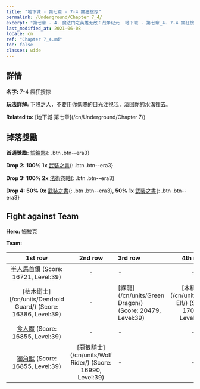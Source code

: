 ```yaml
---
title: "地下城 - 第七章 - 7-4 瘋狂搜掠"
permalink: /Underground/Chapter 7_4/
excerpt: "第七章 - 4. 魔法门之英雄无敌：战争纪元  地下城 - 第七章_4. 7-4 瘋狂搜掠"
last_modified_at: 2021-06-08
locale: cn
ref: "Chapter 7_4.md"
toc: false
classes: wide
---
```


## 詳情

 **名字:** 7-4 瘋狂搜掠

 **玩法詳解:**       下賤之人，不要用你低賤的目光注視我，滾回你的水溝裡去。

 **Related to:** [地下城 第七章](/cn/Underground/Chapter 7/)

## 掉落獎勵

 **首通獎勵:** [銀鑰匙](/cn/Items/con_693/){: .btn .btn--era3}

 **Drop 2:** **100% 1x** [武裝之書](/cn/Items/mat_32/){: .btn .btn--era3}

 **Drop 3:** **100% 2x** [法術卷軸](/cn/Items/con_694/){: .btn .btn--era3}

 **Drop 4:** **50% 0x** [武裝之書](/cn/Items/mat_25/){: .btn .btn--era3}, **50% 1x** [武裝之書](/cn/Items/mat_25/){: .btn .btn--era3}


## Fight against Team
 **Hero:** [姆拉克](/cn/heroes/Mullich/)

 **Team:**


  | 1st row | 2nd row | 3rd row | 4th row |
  |:----:|:----:|:----|:----:|
  | [半人馬首領](/cn/units/Centaur/) (Score: 16721, Level:39)  | - | - | - |
  | [枯木衛士](/cn/units/Dendroid Guard/) (Score: 16386, Level:39)  | - | [綠龍](/cn/units/Green Dragon/) (Score: 20479, Level:39)  | [木精靈](/cn/units/Wood Elf/) (Score: 17057, Level:39)  |
  | [食人魔](/cn/units/Ogre/) (Score: 16855, Level:39)  | - | - | - |
  | [獨角獸](/cn/units/Unicorn/) (Score: 16855, Level:39)  | [惡狼騎士](/cn/units/Wolf Rider/) (Score: 16990, Level:39)  | - | - |



